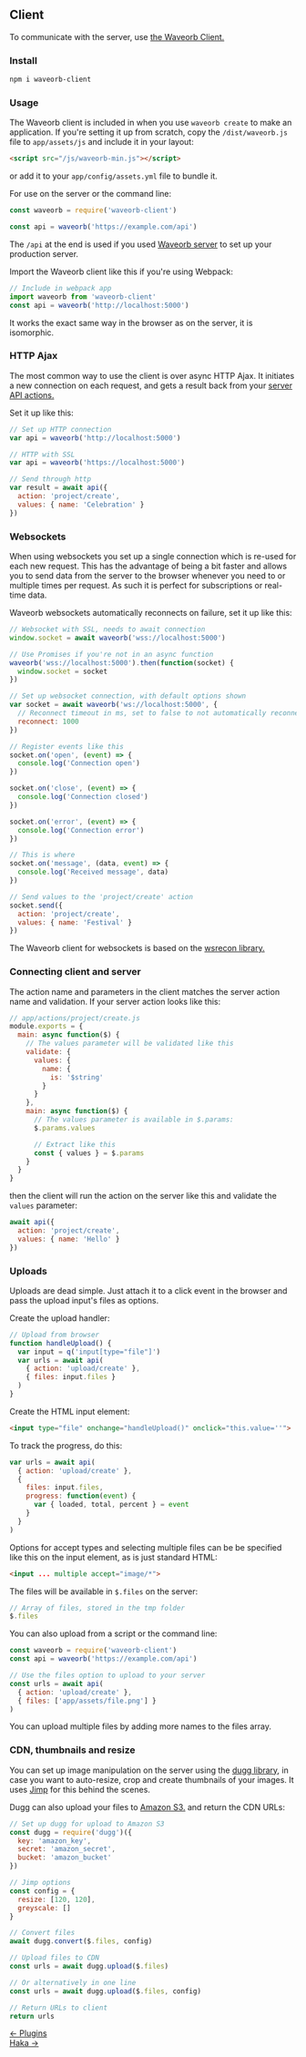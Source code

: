 ## Client

To communicate with the server, use [the Waveorb Client.](https://github.com/eldoy/waveorb-client)

### Install

```bash
npm i waveorb-client
```

### Usage

The Waveorb client is included in when you use `waveorb create` to make an application. If you're setting it up from scratch, copy the `/dist/waveorb.js` file to `app/assets/js` and include it in your layout:
```html
<script src="/js/waveorb-min.js"></script>
```
or add it to your `app/config/assets.yml` file to bundle it.

For use on the server or the command line:
```js
const waveorb = require('waveorb-client')

const api = waveorb('https://example.com/api')
```

The `/api` at the end is used if you used [Waveorb server](https://github.com/eldoy/waveorb-server) to set up your production server.

Import the Waveorb client like this if you're using Webpack:
```js
// Include in webpack app
import waveorb from 'waveorb-client'
const api = waveorb('http://localhost:5000')
```
It works the exact same way in the browser as on the server, it is isomorphic.

### HTTP Ajax

The most common way to use the client is over async HTTP Ajax. It initiates a new connection on each request, and gets a result back from your [server API actions.](/doc/actions.html)

Set it up like this:
```js
// Set up HTTP connection
var api = waveorb('http://localhost:5000')

// HTTP with SSL
var api = waveorb('https://localhost:5000')

// Send through http
var result = await api({
  action: 'project/create',
  values: { name: 'Celebration' }
})
```

### Websockets

When using websockets you set up a single connection which is re-used for each new request. This has the advantage of being a bit faster and allows you to send data from the server to the browser whenever you need to or multiple times per request. As such it is perfect for subscriptions or real-time data.

Waveorb websockets automatically reconnects on failure, set it up like this:
```js
// Websocket with SSL, needs to await connection
window.socket = await waveorb('wss://localhost:5000')

// Use Promises if you're not in an async function
waveorb('wss://localhost:5000').then(function(socket) {
  window.socket = socket
})

// Set up websocket connection, with default options shown
var socket = await waveorb('ws://localhost:5000', {
  // Reconnect timeout in ms, set to false to not automatically reconnect
  reconnect: 1000
})

// Register events like this
socket.on('open', (event) => {
  console.log('Connection open')
})

socket.on('close', (event) => {
  console.log('Connection closed')
})

socket.on('error', (event) => {
  console.log('Connection error')
})

// This is where
socket.on('message', (data, event) => {
  console.log('Received message', data)
})

// Send values to the 'project/create' action
socket.send({
  action: 'project/create',
  values: { name: 'Festival' }
})
```
The Waveorb client for websockets is based on the [wsrecon library.](https://github.com/eldoy/wsrecon)

### Connecting client and server
The action name and parameters in the client matches the server action name and validation. If your server action looks like this:
```js
// app/actions/project/create.js
module.exports = {
  main: async function($) {
    // The values parameter will be validated like this
    validate: {
      values: {
        name: {
          is: '$string'
        }
      }
    },
    main: async function($) {
      // The values parameter is available in $.params:
      $.params.values

      // Extract like this
      const { values } = $.params
    }
  }
}
```
then the client will run the action on the server like this and validate the `values` parameter:
```js
await api({
  action: 'project/create',
  values: { name: 'Hello' }
})
```

### Uploads

Uploads are dead simple. Just attach it to a click event in the browser and pass the upload input's files as options.

Create the upload handler:
```js
// Upload from browser
function handleUpload() {
  var input = q('input[type="file"]')
  var urls = await api(
    { action: 'upload/create' },
    { files: input.files }
  )
}
```

Create the HTML input element:
```html
<input type="file" onchange="handleUpload()" onclick="this.value=''">
```

To track the progress, do this:
```js
var urls = await api(
  { action: 'upload/create' },
  {
    files: input.files,
    progress: function(event) {
      var { loaded, total, percent } = event
    }
  }
)
```

Options for accept types and selecting multiple files can be be specified like this on the input element, as is just standard HTML:
```html
<input ... multiple accept="image/*">
```

The files will be available in `$.files` on the server:
```js
// Array of files, stored in the tmp folder
$.files
```

You can also upload from a script or the command line:
```js
const waveorb = require('waveorb-client')
const api = waveorb('https://example.com/api')

// Use the files option to upload to your server
const urls = await api(
  { action: 'upload/create' },
  { files: ['app/assets/file.png'] }
)
```
You can upload multiple files by adding more names to the files array.

### CDN, thumbnails and resize

You can set up image manipulation on the server using the [dugg library](https://github.com/eldoy/dugg), in case you want to auto-resize, crop and create thumbnails of your images. It uses [Jimp](https://github.com/oliver-moran/jimp) for this behind the scenes.

Dugg can also upload your files to [Amazon S3.](https://aws.amazon.com/s3/) and return the CDN URLs:
```js
// Set up dugg for upload to Amazon S3
const dugg = require('dugg')({
  key: 'amazon_key',
  secret: 'amazon_secret',
  bucket: 'amazon_bucket'
})

// Jimp options
const config = {
  resize: [120, 120],
  greyscale: []
}

// Convert files
await dugg.convert($.files, config)

// Upload files to CDN
const urls = await dugg.upload($.files)

// Or alternatively in one line
const urls = await dugg.upload($.files, config)

// Return URLs to client
return urls
```

<div class="nav">
  <div><a href="/doc/plugins.html">&larr; Plugins</a></div>
  <div><a href="/doc/haka.html">Haka &rarr;</a></div>
</div>